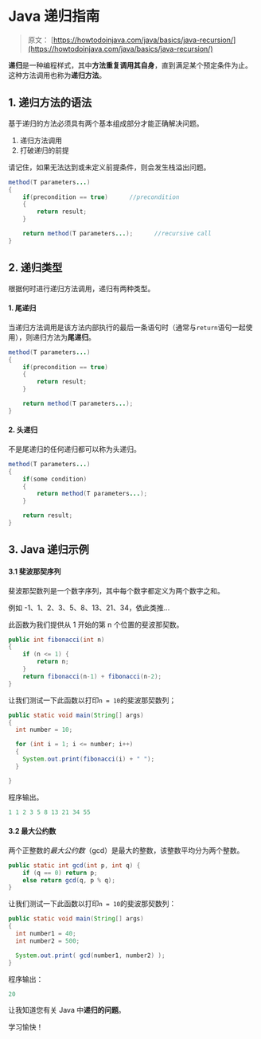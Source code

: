 # Java 递归指南

> 原文： [https://howtodoinjava.com/java/basics/java-recursion/](https://howtodoinjava.com/java/basics/java-recursion/)

**递归**是一种编程样式，其中**方法重复调用其自身**，直到满足某个预定条件为止。 这种方法调用也称为**递归方法**。

## 1\. 递归方法的语法

基于递归的方法必须具有两个基本组成部分才能正确解决问题。

1.  递归方法调用
2.  打破递归的前提

请记住，如果无法达到或未定义前提条件，则会发生栈溢出问题。

```java
method(T parameters...) 
{
    if(precondition == true)      //precondition
    {
        return result;
    }

    return method(T parameters...);      //recursive call
}

```

## 2\. 递归类型

根据何时进行递归方法调用，递归有两种类型。

#### 1\. 尾递归

当递归方法调用是该方法内部执行的最后一条语句时（通常与`return`语句一起使用），则递归方法为**尾递归**。

```java
method(T parameters...) 
{
    if(precondition == true)      
    {
        return result;
    }

    return method(T parameters...);     
}

```

#### 2\. 头递归

不是尾递归的任何递归都可以称为头递归。

```java
method(T parameters...) 
{
    if(some condition)      
    {
        return method(T parameters...);
    }

    return result;     
}

```

## 3\. Java 递归示例

#### 3.1 斐波那契序列

斐波那契数列是一个数字序列，其中每个数字都定义为两个数字之和。

例如 -1、1、2、3、5、8、13、21、34，依此类推…

此函数为我们提供从 1 开始的第 n 个位置的斐波那契数。

```java
public int fibonacci(int n) 
{
    if (n <= 1) {
        return n;
    }
    return fibonacci(n-1) + fibonacci(n-2);
}

```

让我们测试一下此函数以打印`n = 10`的斐波那契数列；

```java
public static void main(String[] args) 
{
  int number = 10;

  for (int i = 1; i <= number; i++) 
  {
    System.out.print(fibonacci(i) + " ");
  }

}

```

程序输出。

```java
1 1 2 3 5 8 13 21 34 55 

```

#### 3.2 最大公约数

两个正整数的*最大公约数*（gcd）是最大的整数，该整数平均分为两个整数。

```java
public static int gcd(int p, int q) {
    if (q == 0) return p;
    else return gcd(q, p % q);
}

```

让我们测试一下此函数以打印`n = 10`的斐波那契数列：

```java
public static void main(String[] args) 
{
  int number1 = 40;
  int number2 = 500;

  System.out.print( gcd(number1, number2) );
}

```

程序输出：

```java
20

```

让我知道您有关 Java 中**递归的问题**。

学习愉快！